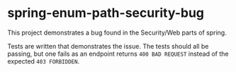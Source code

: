 # spring-enum-path-security-bug

This project demonstrates a bug found in the Security/Web parts of spring.

Tests are written that demonstrates the issue. The tests should all be passing, but one fails as an endpoint returns
`400 BAD REQUEST` instead of the expected `403 FORBIDDEN`.
